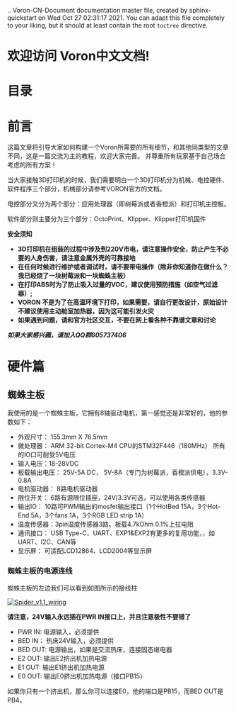 .. Voron-CN-Document documentation master file, created by
   sphinx-quickstart on Wed Oct 27 02:31:17 2021.
   You can adapt this file completely to your liking, but it should at least
   contain the root `toctree` directive.

# 欢迎访问 Voron中文文档!

# 目录

# 前言

这篇文章将引导大家如何构建一个Voron所需要的所有细节，和其他同类型的文章不同，这是一篇交流为主的教程，欢迎大家完善。
并尊重所有玩家基于自己场合考虑的所有方案！

当大家接触3D打印机的时候，我们需要明白一个3D打印机分为机械、电控硬件、软件程序三个部分，机械部分请参考VORON官方的文档。

电控部分又分为两个部分：应用处理器（即树莓派或者香橙派）和打印机主控板。

软件部分则主要分为三个部分：OctoPrint、Klipper、Klipper打印机固件

**安全须知**

- **3D打印机在组装的过程中涉及到220V市电，请注意操作安全，防止产生不必要的人身伤害，请注意金属外壳的可靠接地**
- **在任何时候进行维护或者调试时，请不要带电操作（除非你知道你在做什么？我已经烧了一块树莓派和一块蜘蛛主板）**
- **在打印ABS时为了防止吸入过量的VOC，建议使用预防措施（如空气过滤器）;**
- **VORON 不是为了在高温环境下打印，如果需要，请自行更改设计，原始设计不建议使用主动舱室加热器，因为这可能引发火灾**
- **如果遇到问题，请和官方社区交互，不要在网上看各种不靠谱文章和讨论**

***如果大家感兴趣，请加入QQ群605737406***

# 硬件篇

## 蜘蛛主板

我使用的是一个蜘蛛主板，它拥有8轴驱动电机，第一感觉还是非常好的，他的参数如下：

- 外观尺寸： 155.3mm X 76.5mm
- 微处理器： ARM 32-bit Cortex-M4 CPU的STM32F446（180MHz） 所有的IO口可耐受5V电压
- 输入电压：18-28VDC
- 板载输出电压： 25V-5A DC， 5V-8A（专门为树莓派，香橙派供电），3.3V-0.8A
- 电机驱动器： 8路电机驱动器
- 限位开关： 6路有源限位插座，24V/3.3V可选，可以使用各类传感器
- 输出IO： 10路可PWM输出的mosfet输出接口（1个HotBed 15A，3个Hot-End 5A，3个fans 1A，3个RGB LED strip 1A）
- 温度传感器：3pin温度传感器3路。板载4.7kOhm 0.1%上拉电阻
- 通讯接口： USB Type-C、UART、EXP1&EXP2有更多的复用功能，，如UART、I2C、CAN等
- 显示屏： 可适配LCD12864、LCD2004等显示屏

### 蜘蛛主板的电源连线

蜘蛛主板的左边我们可以看到如图所示的接线柱

[![Spider_v1.1_wiring](_static/Spider_v1.1_wiring.svg)](_static/Spider_v1.1_wiring.svg)

**请注意，24V输入永远插在PWR IN接口上，并且注意极性不要错了**

- PWR IN: 电源输入，必须提供
- BED IN： 热床24V输入，必须提供
- BED OUT: 电源输出，如果是交流热床，连接固态继电器
- E2 OUT: 输出E2挤出机加热电源
- E1 OUT: 输出E1挤出机加热电源
- E0 OUT: 输出E0挤出机加热电源（接口PB15）

如果你只有一个挤出机，那么你可以连接E0，他的端口是PB15，而BED OUT是PB4。


